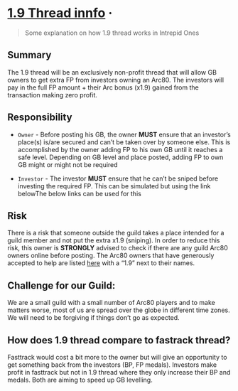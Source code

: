# [1.9 Thread innfo](https://github.com/fabou78/forgecalc/blob/master/ONE9.md) &middot;

> Some explanation on how 1.9 thread works in Intrepid Ones

## Summary
The 1.9 thread will be an exclusively non-profit thread that will allow GB owners to get extra FP from investors owning an Arc80. The investors will pay in the full FP amount + their Arc bonus (x1.9) gained from the transaction making zero profit.


## Responsibility

* ``Owner`` - Before posting his GB, the owner **MUST** ensure that an investor’s place(s) is/are secured and can’t be taken over by someone else. This is accomplished by the owner adding FP to his own GB until it reaches a safe level. Depending on GB level and place posted, adding FP to own GB might or might not be required

* ``Investor`` - The investor **MUST** ensure that he can’t be sniped before investing the required FP. This can be simulated but using the link belowThe below links can be used for this


## Risk
There is a risk that someone outside the guild takes a place intended for a guild member and not put the extra x1.9 (sniping). In order to reduce this risk, this owner is **STRONGLY** advised to check if there are any guild Arc80 owners online before posting. The Arc80 owners that have generously accepted to help are listed [here](http://fabou78.pythonanywhere.com/arcstats/)  with a “1.9” next to their names.


## Challenge for our Guild:
We are a small guild with a small number of Arc80 players and to make matters worse, most of us are spread over the globe in different time zones. We will need to be forgiving if things don’t go as expected.

## How does 1.9 thread compare to fastrack thread?
Fasttrack would cost a bit more to the owner but will give an opportunity to get something back from the investors (BP, FP medals). Investors make profit in fasttrack but not in 1.9 thread where they only increase their BP and medals. Both are aiming to speed up GB levelling.
